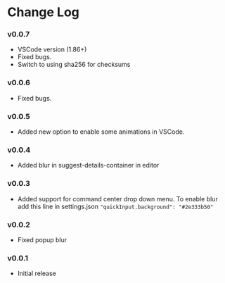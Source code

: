 # Change Log

### v0.0.7
- VSCode version (1.86+)
- Fixed bugs.
- Switch to using sha256 for checksums

### v0.0.6
- Fixed bugs.

### v0.0.5
- Added new option to enable some animations in VSCode.

### v0.0.4
- Added blur in suggest-details-container in editor

### v0.0.3
- Added support for command center drop down menu. To enable blur add this line in settings.json 
```"quickInput.background": "#2e333b50"```

### v0.0.2
- Fixed popup blur

### v0.0.1
- Initial release

